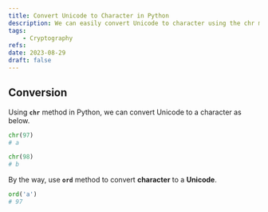 ```yaml
---
title: Convert Unicode to Character in Python
description: We can easily convert Unicode to character using the chr method in Python.
tags:
    - Cryptography
refs:
date: 2023-08-29
draft: false
---
```


## Conversion

Using **`chr`** method in Python, we can convert Unicode to a character as below.

```python
chr(97)
# a

chr(98)
# b
```

By the way, use **`ord`** method to convert **character** to a **Unicode**.

```python
ord('a')
# 97
```
